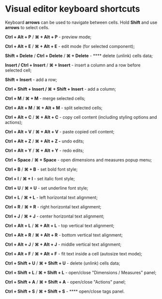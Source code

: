 # Visual editor keyboard shortcuts

Keyboard **arrows** can be used to navigate between cells. Hold **Shift** and use **arrows** to select cells.

**Ctrl + Alt + P**  / **⌘ + Alt + P** - preview mode;

**Ctrl + Alt + E**  / **⌘ + Alt + E** - edit mode (for selected component);

**Shift + Delete** / **Ctrl + Delete** / **⌘ + Delete** - **** delete (unlink) cells data;

**Insert / Ctrl + Insert** / **⌘ + Insert** - insert a column and a row before selected cell;

**Shift + Insert** - add a row;

**Ctrl + Shift + Insert / ⌘ + Shift + Insert**  - add a column;

**Ctrl + M** / **⌘ + M** - merge selected cells;

**Ctrl + Alt + M** / **⌘ + Alt + M** - split selected cells;

**Ctrl + Alt + C**  / **⌘ + Alt + C** - copy cell content (including styling options and actions);

**Ctrl + Alt + V** / **⌘ + Alt + V** - paste copied cell content;

**Ctrl + Alt + Z** / **⌘ + Alt + Z -** undo edits;

**Ctrl + Alt + Y** / **⌘ + Alt + Y** - redo edits;

**Ctrl + Space** / **⌘ + Space** - open dimensions and measures popup menu;

**Ctrl + B** / **⌘ + B** - set bold font style;

**Ctrl + I** / **⌘ + I** - set italic font style;

**Ctrl + U** / **⌘ + U** - set underline font style;

**Ctrl + L** / **⌘ + L** - left horizontal text alignment;

**Ctrl + R** / **⌘ + R** - right horizontal text alignment;

**Ctrl + J** / **⌘ + J** - center horizontal text alignment;

**Ctrl + Alt + L** / **⌘ + Alt + L** - top vertical text alignment;

**Ctrl + Alt + R** / **⌘ + Alt + R** - bottom vertical text alignment;

**Ctrl + Alt + J** / **⌘ + Alt + J** - middle vertical text alignment;

**Ctrl + Alt + F** / **⌘ + Alt + F** - fit text inside a cell (autosize text mode);

**Ctrl + Shift + U** / **⌘ + Shift + U** - delete (unlink) cells data;

**Ctrl + Shift + L** / **⌘ + Shift + L** - open/close "Dimensions / Measures" panel;

**Ctrl + Shift + A** / **⌘ + Shift + A** - open/close "Actions" panel;

**Ctrl + Shift + S** / **⌘ + Shift + S** - **** open/close tags panel.







